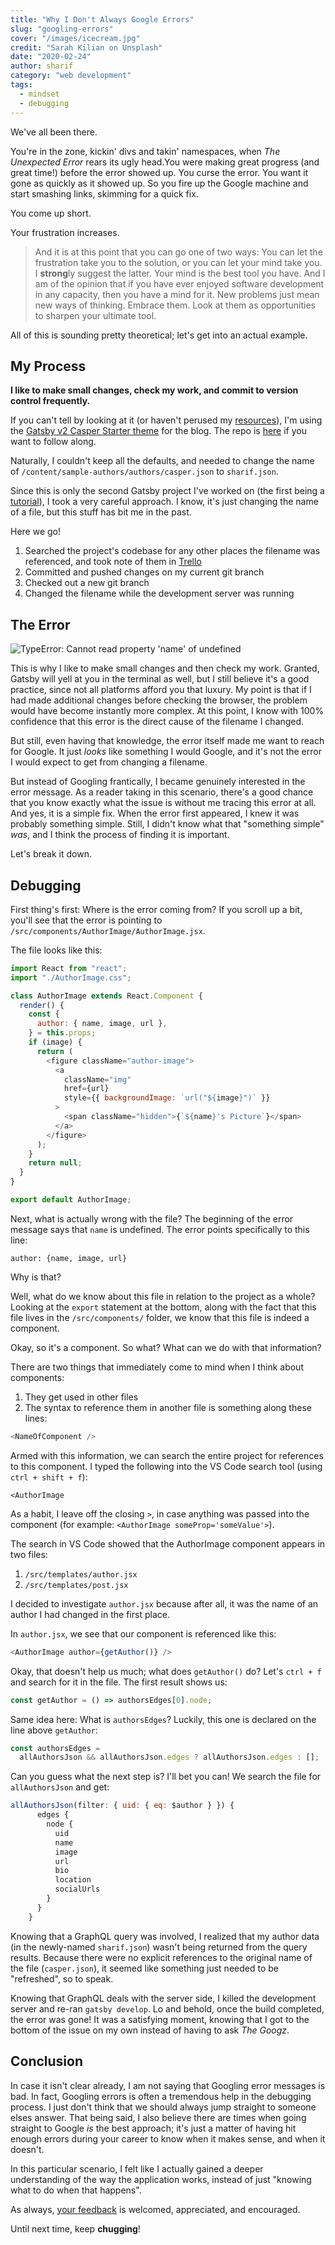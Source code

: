 ```yaml
---
title: "Why I Don't Always Google Errors"
slug: "googling-errors"
cover: "/images/icecream.jpg"
credit: "Sarah Kilian on Unsplash"
date: "2020-02-24"
author: sharif
category: "web development"
tags:
  - mindset
  - debugging
---
```


We've all been there.

You're in the zone, kickin' divs and takin' namespaces, when _The Unexpected Error_ rears its ugly head.You were making great progress (and great time!) before the error showed up. You curse the error. You want it gone as quickly as it showed up. So you fire up the Google machine and start smashing links, skimming for a quick fix.

<!-- end -->

You come up short.

Your frustration increases.

> And it is at this point that you can go one of two ways: You can let the frustration take you
> to the solution, or you can let your mind take you.
> I **strong**ly suggest the latter. Your mind is the best tool you have.
> And I am of the opinion that if you have ever enjoyed software development in any capacity, then you have a mind for it.
> New problems just mean new ways of thinking. Embrace them. Look at them as opportunities to sharpen your ultimate tool.

All of this is sounding pretty theoretical; let's get into an actual example.

## My Process

**I like to make small changes, check my work, and commit to version control frequently.**

If you can't tell by looking at it (or haven't perused my <a target='_blank' href="/resources">resources</a>), I'm using the [Gatsby v2 Casper Starter theme](https://gatsby-starter-v2-casper.netlify.com/) for the blog. The repo is [here](https://github.com/haysclark/gatsby-starter-casper) if you want to follow along.

Naturally, I couldn't keep all the defaults, and needed to change the name of `/content/sample-authors/authors/casper.json` to `sharif.json`.

Since this is only the second Gatsby project I've worked on (the first being a [tutorial](https://www.leveluptutorials.com/tutorials/pro-gatsby-2)), I took a very careful approach. I know, it's just changing the name of a file, but this stuff has bit me in the past.

Here we go!

1. Searched the project's codebase for any other places the filename was referenced, and took note of them in [Trello](https://trello.com/)
2. Committed and pushed changes on my current git branch
3. Checked out a new git branch
4. Changed the filename while the development server was running

## The Error

![TypeError: Cannot read property 'name' of undefined](./the-error.PNG)

This is why I like to make small changes and then check my work. Granted, Gatsby will yell at you in the terminal as well, but I still believe it's a good practice, since not all platforms afford you that luxury. My point is that if I had made additional changes before checking the browser, the problem would have become instantly more complex. At this point, I know with 100% confidence that this error is the direct cause of the filename I changed.

But still, even having that knowledge, the error itself made me want to reach for Google. It just _looks_ like something I would Google, and it's not the error I would expect to get from changing a filename.

But instead of Googling frantically, I became genuinely interested in the error message. As a reader taking in this scenario, there's a good chance that you know exactly what the issue is without me tracing this error at all. And yes, it is a simple fix. When the error first appeared, I knew it was probably something simple. Still, I didn't know what that "something simple" _was_, and I think the process of finding it is important.

Let's break it down.

## Debugging

First thing's first: Where is the error coming from? If you scroll up a bit, you'll see that the error is pointing to `/src/components/AuthorImage/AuthorImage.jsx`.

The file looks like this:

```js
import React from "react";
import "./AuthorImage.css";

class AuthorImage extends React.Component {
  render() {
    const {
      author: { name, image, url },
    } = this.props;
    if (image) {
      return (
        <figure className="author-image">
          <a
            className="img"
            href={url}
            style={{ backgroundImage: `url("${image}")` }}
          >
            <span className="hidden">{`${name}'s Picture`}</span>
          </a>
        </figure>
      );
    }
    return null;
  }
}

export default AuthorImage;
```

Next, what is actually wrong with the file? The beginning of the error message says that `name` is undefined. The error points specifically to this line:

```
author: {name, image, url}
```

Why is that?

Well, what do we know about this file in relation to the project as a whole? Looking at the `export` statement at the bottom, along with the fact that this file lives in the `/src/components/` folder, we know that this file is indeed a component.

Okay, so it's a component. So what? What can we do with that information?

There are two things that immediately come to mind when I think about components:

1. They get used in other files
2. The syntax to reference them in another file is something along these lines:

```js
<NameOfComponent />
```

Armed with this information, we can search the entire project for references to this component. I typed the following into the VS Code search tool (using `ctrl + shift + f`):

`<AuthorImage`

As a habit, I leave off the closing `>`, in case anything was passed into the component (for example: `<AuthorImage someProp='someValue'>`).

The search in VS Code showed that the AuthorImage component appears in two files:

1. `/src/templates/author.jsx`
2. `/src/templates/post.jsx`

I decided to investigate `author.jsx` because after all, it was the name of an author I had changed in the first place.

In `author.jsx`, we see that our component is referenced like this:

```js
<AuthorImage author={getAuthor()} />
```

Okay, that doesn't help us much; what does `getAuthor()` do? Let's `ctrl + f` and search for it in the file. The first result shows us:

```js
const getAuthor = () => authorsEdges[0].node;
```

Same idea here: What is `authorsEdges`? Luckily, this one is declared on the line above `getAuthor`:

```js
const authorsEdges =
  allAuthorsJson && allAuthorsJson.edges ? allAuthorsJson.edges : [];
```

Can you guess what the next step is? I'll bet you can! We search the file for `allAuthorsJson` and get:

```js
allAuthorsJson(filter: { uid: { eq: $author } }) {
      edges {
        node {
          uid
          name
          image
          url
          bio
          location
          socialUrls
        }
      }
    }
```

Knowing that a GraphQL query was involved, I realized that my author data (in the newly-named `sharif.json`) wasn't being returned from the query results. Because there were no explicit references to the original name of the file (`casper.json`), it seemed like something just needed to be "refreshed", so to speak.

Knowing that GraphQL deals with the server side, I killed the development server and re-ran `gatsby develop`. Lo and behold, once the build completed, the error was gone! It was a satisfying moment, knowing that I got to the bottom of the issue on my own instead of having to ask _The Googz_.

## Conclusion

In case it isn't clear already, I am not saying that Googling error messages is bad. In fact, Googling errors is often a tremendous help in the debugging process. I just don't think that we should always jump straight to someone elses answer. That being said, I also believe there are times when going straight to Google _is_ the best approach; it's just a matter of having hit enough errors during your career to know when it makes sense, and when it doesn't.

In this particular scenario, I felt like I actually gained a deeper understanding of the way the application works, instead of just "knowing what to do when that happens".

As always, [your feedback](mailto:whistle@theengine.tech) is welcomed, appreciated, and encouraged.

Until next time, keep **chugging**!
